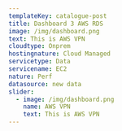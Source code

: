 ```yaml
---
templateKey: catalogue-post
title: Dashboard 3 AWS RDS
image: /img/dashboard.png
text: This is AWS VPN
cloudtype: Onprem
hostingnature: Cloud Managed
servicetype: Data
servicename: EC2
nature: Perf
datasource: new data
slider:
  - image: /img/dashboard.png
    name: AWS VPN
    text: This is AWS VPN
---
```

